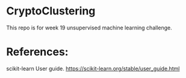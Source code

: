 # CryptoClustering

This repo is for week 19 unsupervised machine learning challenge.

# References:

scikit-learn User guide. <https://scikit-learn.org/stable/user_guide.html>
